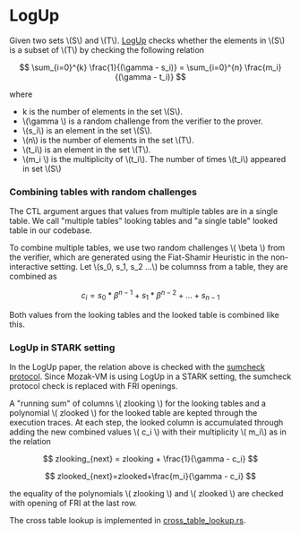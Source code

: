 # LogUp

Given two sets \\(S\\) and \\(T\\). [LogUp] checks whether the elements in \\(S\\) is a subset of \\(T\\) by checking
the following relation

$$
\sum_{i=0}^{k} \frac{1}{(\gamma - s_i)} = \sum_{i=0}^{n} \frac{m_i}{(\gamma - t_i)}
$$

where
* k is the number of elements in the set \\(S\\).
* \\(\gamma \\) is a random challenge from the verifier to the prover.
* \\(s_i\\) is an element in the set \\(S\\).
* \\(n\\) is the number of elements in the set \\(T\\).
* \\(t_i\\) is an element in the set \\(T\\).
* \\(m_i \\) is the multiplicity of \\(t_i\\). The number of times \\(t_i\\) appeared in set \\(S\\)

### Combining tables with random challenges

The CTL argument argues that values from multiple tables are in a single table. We call "multiple tables" looking tables
and "a single table" looked table in our codebase.

To combine multiple tables, we use two random challenges \\( \beta \\) from the verifier, which are generated using
the Fiat-Shamir Heuristic in the non-interactive setting. Let \\(s_0, s_1, s_2 ...\\) be columnss from a table, they are combined as

$$
c_i = s_0*\beta^{n-1} + s_1*\beta^{n-2} + ... + s_{n-1}
$$

Both values from the looking tables and the looked table is combined like this.

### LogUp in STARK setting

In the LogUp paper, the relation above is checked with the [sumcheck protocol]. Since Mozak-VM is using LogUp in a STARK setting, the sumcheck protocol
check is replaced with FRI openings.

A "running sum" of columns \\( zlooking \\) for the looking tables and a polynomial \\( zlooked \\) for the looked table are kepted through the execution traces. At each step, the looked column is accumulated through adding the new combined values \\( c_i \\) with their multiplicity \\( m_i\\) as in the relation

$$
zlooking_{next} = zlooking + \frac{1}{\gamma - c_i}
$$

$$
zlooked_{next}=zlooked+\frac{m_i}{\gamma - c_i}
$$

the equality of the polynomials \\( zlooking \\) and \\( zlooked \\) are checked with opening of FRI at the last row.

The cross table lookup is implemented in [cross_table_lookup.rs].

[LogUp]: https://eprint.iacr.org/2022/1530.pdf
[sumcheck protocol]: https://dl.acm.org/doi/pdf/10.1145/146585.146605
[cross_table_lookup.rs]: ../../../circuits/src/cross_table_lookup.rs
